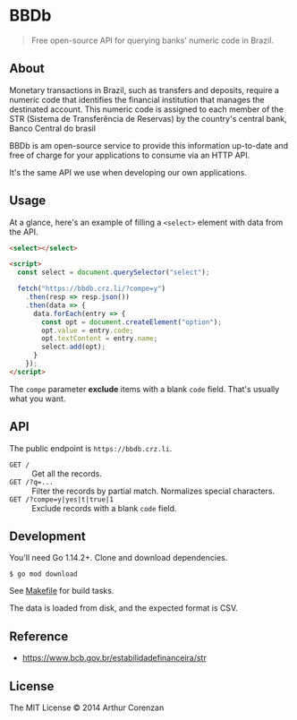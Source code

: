 # BBDb

> Free open-source API for querying banks' numeric code in Brazil.

## About

Monetary transactions in Brazil, such as transfers and deposits, require a numeric code that identifies the financial institution that manages the destinated account. This numeric code is assigned to each member of the STR (Sistema de Transferência de Reservas) by the country's central bank, Banco Central do brasil

BBDb is am open-source service to provide this information up-to-date and free of charge for your applications to consume via an HTTP API.

It's the same API we use when developing our own applications.

## Usage

At a glance, here's an example of filling a `<select>` element with data from the API.

```html
<select></select>

<script>
  const select = document.querySelector("select");

  fetch("https://bbdb.crz.li/?compe=y")
    .then(resp => resp.json())
    .then(data => {
      data.forEach(entry => {
        const opt = document.createElement("option");
        opt.value = entry.code;
        opt.textContent = entry.name;
        select.add(opt);
      }
    });
</script>
```

The `compe` parameter **exclude** items with a blank `code` field. That's usually what you want.

## API

The public endpoint is `https://bbdb.crz.li`.

<dl>
  <dt><code>GET /</code></dt>
  <dd>Get all the records.</dd>
  <dt><code>GET /?q=...</code></dt>
  <dd>Filter the records by partial match. Normalizes special characters.</dd>
  <dt><code>GET /?compe=y|yes|t|true|1</code></dt>
  <dd>Exclude records with a blank <code>code</code> field.</dd>
</dl>

## Development

You'll need Go 1.14.2+. Clone and download dependencies.

```shell
$ go mod download
```

See [Makefile](Makefile) for build tasks.

The data is loaded from disk, and the expected format is CSV.

## Reference

- https://www.bcb.gov.br/estabilidadefinanceira/str

## License

The MIT License © 2014 Arthur Corenzan
